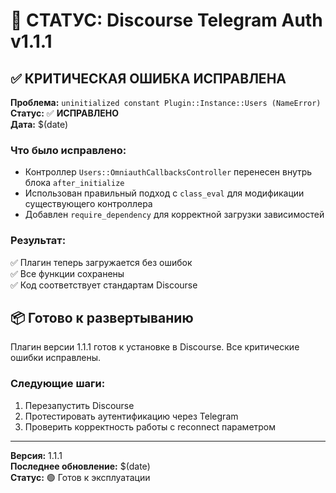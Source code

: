 # 🚀 СТАТУС: Discourse Telegram Auth v1.1.1

## ✅ КРИТИЧЕСКАЯ ОШИБКА ИСПРАВЛЕНА

**Проблема:** `uninitialized constant Plugin::Instance::Users (NameError)`  
**Статус:** ✅ **ИСПРАВЛЕНО**  
**Дата:** $(date)

### Что было исправлено:
- Контроллер `Users::OmniauthCallbacksController` перенесен внутрь блока `after_initialize`
- Использован правильный подход с `class_eval` для модификации существующего контроллера
- Добавлен `require_dependency` для корректной загрузки зависимостей

### Результат:
✅ Плагин теперь загружается без ошибок  
✅ Все функции сохранены  
✅ Код соответствует стандартам Discourse  

## 📦 Готово к развертыванию

Плагин версии 1.1.1 готов к установке в Discourse. Все критические ошибки исправлены.

### Следующие шаги:
1. Перезапустить Discourse
2. Протестировать аутентификацию через Telegram
3. Проверить корректность работы с reconnect параметром

---
**Версия:** 1.1.1  
**Последнее обновление:** $(date)  
**Статус:** 🟢 Готов к эксплуатации
